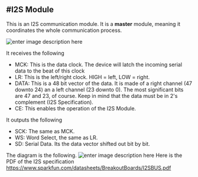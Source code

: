 #**I2S Module**
---
This is an I2S communication module. It is a **master** module, meaning it coordinates the whole communication process.

![enter image description here](http://s9.postimg.org/952v7pp7j/I2_S.png)

It receives the following

 - MCK: This is the data clock. The device will latch the incoming serial data to the beat of this clock
 - LR: This is the left/right clock. HIGH = left, LOW = right.
 - DATA: This is a 48 bit vector of the data. It is made of a right channel (47 downto 24) an a left channel (23 downto 0). The most significant bits are 47 and 23, of course. Keep in mind that the data must be in 2's complement (I2S Specification).
 - CE: This enables the operation of the I2S Module.

It outputs the following

 - SCK: The same as MCK.
 - WS: Word Select, the same as LR.
 - SD: Serial Data. Its the data vector shifted out bit by bit.

The diagram is the following.
![enter image description here](http://s8.postimg.org/kcy2o9exh/I2_S_diagram.png)
Here is the PDF of the I2S specification
 https://www.sparkfun.com/datasheets/BreakoutBoards/I2SBUS.pdf
